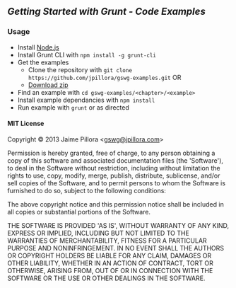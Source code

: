 ## *Getting Started with Grunt - Code Examples*

### Usage

* Install [Node.js](http://nodejs.org/download/)
* Install Grunt CLI with `npm install -g grunt-cli`
* Get the examples
  * Clone the repository with `git clone https://github.com/jpillora/gswg-examples.git` OR
  * [Download zip](https://github.com/jpillora/gswg-examples/archive/master.zip)
* Find an example with `cd gswg-examples/<chapter>/<example>`
* Install example dependancies with `npm install`
* Run example with `grunt` or as directed

#### MIT License

Copyright © 2013 Jaime Pillora &lt;gswg@jpillora.com&gt;

Permission is hereby granted, free of charge, to any person obtaining
a copy of this software and associated documentation files (the
'Software'), to deal in the Software without restriction, including
without limitation the rights to use, copy, modify, merge, publish,
distribute, sublicense, and/or sell copies of the Software, and to
permit persons to whom the Software is furnished to do so, subject to
the following conditions:

The above copyright notice and this permission notice shall be
included in all copies or substantial portions of the Software.

THE SOFTWARE IS PROVIDED 'AS IS', WITHOUT WARRANTY OF ANY KIND,
EXPRESS OR IMPLIED, INCLUDING BUT NOT LIMITED TO THE WARRANTIES OF
MERCHANTABILITY, FITNESS FOR A PARTICULAR PURPOSE AND NONINFRINGEMENT.
IN NO EVENT SHALL THE AUTHORS OR COPYRIGHT HOLDERS BE LIABLE FOR ANY
CLAIM, DAMAGES OR OTHER LIABILITY, WHETHER IN AN ACTION OF CONTRACT,
TORT OR OTHERWISE, ARISING FROM, OUT OF OR IN CONNECTION WITH THE
SOFTWARE OR THE USE OR OTHER DEALINGS IN THE SOFTWARE.